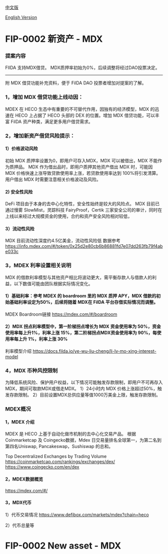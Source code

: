 [中文版](#fip-0002-%E6%96%B0%E8%B5%84%E4%BA%A7---mdx)

[English Version](#fip-0002-new-asset---mdx)

# FIP-0002 新资产 - MDX

### 提案内容

FIlDA 支持MDX借贷。
MDX质押率初始为0%，后续调整将经过DAO投票决定。


--------------------------------


附 MDX 借贷功能补充资料，便于 FilDA DAO 投票者增加对提案的了解。

### 1，增加 MDX 借贷功能上线动因：

MDEX 在 HECO 生态中有重要的不可替代作用，因独有的经济模型，MDX 的迅速在 HECO 上占据了 HECO 头部的 DEX 的位置。增加 MDX 借贷功能，可以丰富 FilDA 资产种类，满足更多用户借贷需求。

### 2，增加新资产借贷风险提示：

#### 1）价格波动风险
初始 MDX 质押率设置为0，即用户可存入MDX，MDX 可以被借出，MDX 不能作为质押品。
MDX 作为借出品时，即用户质押其他资产借出 MDX 时，可能因 MDX 价格快速上涨导致贷款使用率上涨，若贷款使用率达到 100%将引发清算。
用户借出 MDX 时需要注意相关价格波动及风险。

#### 2) 安全性风险
DeFi 项目由于本身的去中心化特性，安全性始终是较大的风险点。
MDX 目前已通过慢雾 SlowMist，灵踪科技 FairyProof，Certik 三家安全公司的审计，同时在上线以来经过大规模资金的使用，合约和资产安全风险相对较低，

#### 3）流动性风险
MDX 目前流动性深度约4.5亿美金，流动性风险低
数据参考 https://info.mdex.com/#/token/0x25d2e80cb6b86881fd7e07dd263fb79f4abe033c


### 3，MDEX 利率设置相关说明
MDX 的借款利率模型与其他资产相比将波动更大，需平衡存款人与借款人的利益，以下数值可能由团队根据实际情况变化。

#### 1）基础利率：参考 MDEX 的 boardroom 里的 MDX 质押 APY，MDX 借款的初始基础利率设定为50%，后续将随着 MDX在 FilDA 平台存借实际情况而调整。
MDEX Boardroom链接 https://mdex.com/#/boardroom

#### 2）MDX 拐点利率模型中，第一阶梯拐点增长为 MDX 资金使用率为 50%，资金使用率每上升1%，利率上涨 15%，第二阶梯拐点MDX资金使用率为 90%，每使用率每上升 1%，利率上涨 30%

利率模型介绍
https://docs.filda.io/ye-wu-liu-cheng/li-lv-mo-xing-interest-model


### 4，MDX 币种风控限制
为降低系统风险、保护用户权益，以下情况可能触发存款限制，即用户不可再存入MDX，期间可取款MDX或借走MDX。
1）24小时内 MDX 价格上涨超过50%，触发存款限制。
2）目前设置MDX总供应量等值1000万美金上限，触发存款限制。



### MDEX概况

#### 1，MDEX 介绍
MDEX 是 HECO 上基于自动化做市机制的去中心化交易产品。
根据 Coinmarketcap 及 Coingecko数据，Mdex 日交易量排名全球第一，为第二名到第四名Uniswap, Pancakeswap，Sushiswap 的总和。

Top Decentralized Exchanges by Trading Volume
https://coinmarketcap.com/rankings/exchanges/dex/
https://www.coingecko.com/en/dex

#### 2，MDEX数据概览
https://mdex.com/#/




#### 3，MDX代币
1）代币交易情况
https://www.defibox.com/markets/mdex?chain=heco

2）代币总量等





# FIP-0002 New asset - MDX

